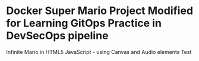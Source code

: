 # Docker Super Mario Project Modified for Learning GitOps Practice in DevSecOps pipeline
Infinite Mario in HTML5 JavaScript - using Canvas and Audio elements
Test



